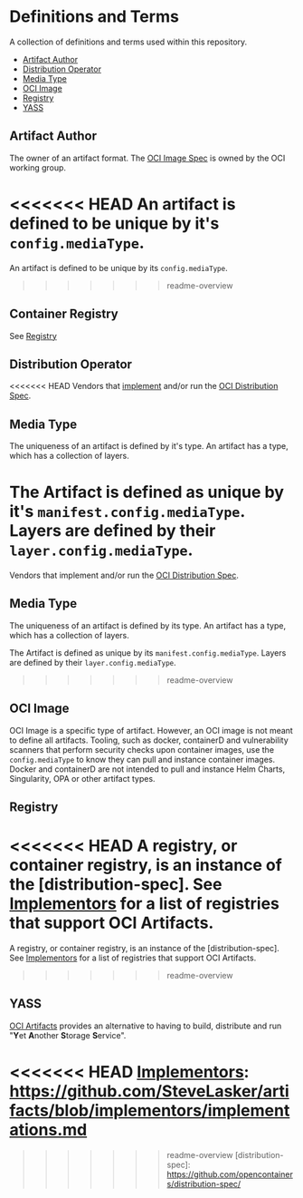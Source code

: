 # Definitions and Terms

A collection of definitions and terms used within this repository.

* [Artifact Author](#artifact-author)
* [Distribution Operator](#distribution-operator)
* [Media Type](#media-type)
* [OCI Image](#oci-image)
* [Registry](#registry)
* [YASS](#yass)

## Artifact Author

The owner of an artifact format. The [OCI Image Spec](https://github.com/opencontainers/image-spec/) is owned by the OCI working group. 

<<<<<<< HEAD
An artifact is defined to be unique by it's `config.mediaType`. 
=======
An artifact is defined to be unique by its `config.mediaType`. 
>>>>>>> readme-overview

## Container Registry

See [Registry](#registry)


## Distribution Operator

<<<<<<< HEAD
Vendors that [implement][Implementors] and/or run the [OCI Distribution Spec](https://github.com/opencontainers/distribution-spec/). 

## Media Type

The uniqueness of an artifact is defined by it's type. An artifact has a type, which has a collection of layers.

The Artifact is defined as unique by it's `manifest.config.mediaType`. Layers are defined by their `layer.config.mediaType`. 
=======
Vendors that implement and/or run the [OCI Distribution Spec](https://github.com/opencontainers/distribution-spec/). 

## Media Type

The uniqueness of an artifact is defined by its type. An artifact has a type, which has a collection of layers.

The Artifact is defined as unique by its `manifest.config.mediaType`. Layers are defined by their `layer.config.mediaType`. 
>>>>>>> readme-overview

## OCI Image

OCI Image is a specific type of artifact. However, an OCI image is not meant to define all artifacts. Tooling, such as docker, containerD and vulnerability scanners that perform security checks upon container images, use the `config.mediaType` to know they can pull and instance container images. Docker and containerD are not intended to pull and instance Helm Charts, Singularity, OPA or other artifact types. 

## Registry

<<<<<<< HEAD
A registry, or container registry, is an instance of the [distribution-spec]. See [Implementors][Implementors] for a list of registries that support OCI Artifacts. 
=======
A registry, or container registry, is an instance of the [distribution-spec]. See [Implementors][implementors] for a list of registries that support OCI Artifacts. 
>>>>>>> readme-overview

## YASS

[OCI Artifacts][artifacts] provides an alternative to having to build, distribute and run "**Y**et **A**nother **S**torage **S**ervice". 

[artifacts]: https://github.com/opencontainers/artifacts
<<<<<<< HEAD
[Implementors]: https://github.com/SteveLasker/artifacts/blob/implementors/implementations.md
=======
[implementors]: https://github.com/SteveLasker/artifacts/blob/implementors/implementations.md
>>>>>>> readme-overview
[distribution-spec]: https://github.com/opencontainers/distribution-spec/
